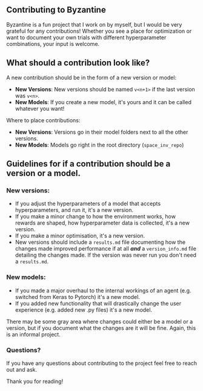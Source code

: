 ## Contributing to Byzantine

Byzantine is a fun project that I work on by myself, but I would be very grateful for any contributions! Whether you see a place for optimization or want to document your own trials with different hyperparameter combinations, your input is welcome.

## What should a contribution look like?

A new contribution should be in the form of a new version or model:

- **New Versions**: New versions should be named `v<n+1>` if the last version was `v<n>`. 
- **New Models**: If you create a new model, it's yours and it can be called whatever you want!

Where to place contributions:

- **New Versions**: Versions go in their model folders next to all the other versions.<br>
- **New Models**: Models go right in the root directory (`space_inv_repo`)


## Guidelines for if a contribution should be a version or a model.

### New versions:
- If you adjust the hyperparameters of a model that accepts hyperparameters, and run it, it's a new version.
- If you make a minor change to how the environment works, how rewards are shaped, how hyperparameter data is collected, it's a new version.
- If you make a minor optimisation, it's a new version.
- New versions should include a `results.md` file documenting how the changes made improved performance if at all ***and*** a `version_info.md` file detailing the changes made. If the version was never run you don't need a `results.md`.

### New models:
- If you made a major overhaul to the internal workings of an agent (e.g. switched from Keras to Pytorch) it's a new model.
- If you added new functionality that will drastically change the user experience (e.g. added new .py files) it's a new model.

There may be some gray area where changes could either be a model or a version, but if you document what the changes are it will be fine. Again, this is an informal project.

### Questions?
If you have any questions about contributing to the project feel free to reach out and ask. 

Thank you for reading!
